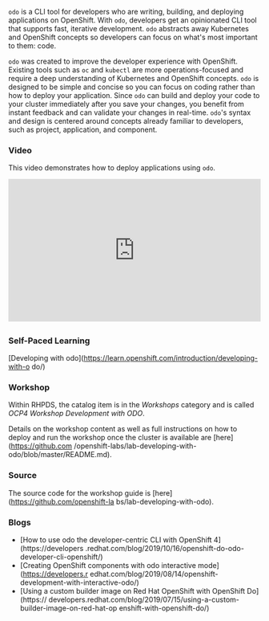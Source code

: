 `odo` is a CLI tool for developers who are writing, building, and deploying 
applications on OpenShift. With `odo`, developers get an opinionated CLI tool 
that supports fast, iterative development. `odo` abstracts away Kubernetes and 
OpenShift concepts so developers can focus on what's most important to them: 
code.

`odo` was created to improve the developer experience with OpenShift. Existing 
tools such as `oc` and `kubectl` are more operations-focused and require a 
deep understanding of Kubernetes and OpenShift concepts. `odo` is designed to 
be simple and concise so you can focus on coding rather than how to deploy 
your application. Since `odo` can build and deploy your code to your cluster 
immediately after you save your changes, you benefit from instant feedback and 
can validate your changes in real-time. `odo`'s syntax and design is centered 
around concepts already familiar to developers, such as project, application, 
and component.

### Video
This video demonstrates how to deploy applications using `odo`.

<div style="
    position: relative; 
    padding-bottom: 56.25%; 
    margin-bottom: 2em;
    height: 0; 
    overflow: hidden; 
    max-width: 100%; 
    height: auto;">
    <iframe 
        src="https://www.youtube.com/embed/9QKTKjxgYsw" 
        frameborder="0" 
        allowfullscreen 
        style="
            position: absolute; 
            top: 0; 
            left: 0; 
            width: 100%; 
            height: 100%;
        ">
    </iframe>
</div>

### Self-Paced Learning
[Developing with odo](https://learn.openshift.com/introduction/developing-with-o
do/)

### Workshop
Within RHPDS, the catalog item is in the _Workshops_ category and is called 
_OCP4 Workshop Development with ODO_. 

Details on the workshop content as well as full instructions on how to deploy 
and run the workshop once the cluster is available are [here](https://github.com
/openshift-labs/lab-developing-with-odo/blob/master/README.md).

### Source
The source code for the workshop guide is [here](https://github.com/openshift-la
bs/lab-developing-with-odo).

### Blogs
* [How to use odo the developer-centric CLI with OpenShift 4](https://developers
.redhat.com/blog/2019/10/16/openshift-do-odo-developer-cli-openshift/)
* [Creating OpenShift components with odo interactive mode](https://developers.r
edhat.com/blog/2019/08/14/openshift-development-with-interactive-odo/)
* [Using a custom builder image on Red Hat OpenShift with OpenShift Do](https://
developers.redhat.com/blog/2019/07/15/using-a-custom-builder-image-on-red-hat-op
enshift-with-openshift-do/)